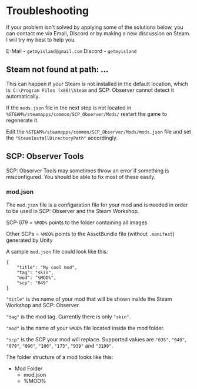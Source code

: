 # Troubleshooting

If your problem isn't solved by applying some of the solutions below, you can contact me via Email, Discord or by making a new discussion on Steam. I will try my best to help you.

E-Mail - `getmyisland@gmail.com`
Discord - `getmyisland`

## Steam not found at path: ...

This can happen if your Steam is not installed in the default location, which is: `C:\Program Files (x86)\Steam` and SCP: Observer cannot detect it automatically.

If the `mods.json` file in the next step is not located in `%STEAM%/steamapps/common/SCP_Observer/Mods/` restart the game to regenerate it.

Edit the `%STEAM%/steamapps/common/SCP_Observer/Mods/mods.json` file and set the `"SteamInstallDirectoryPath"` accordingly.

## SCP: Observer Tools

SCP: Observer Tools may sometimes throw an error if something is misconfigured. You should be able to fix most of these easily.

### mod.json

The `mod.json` file is a configuration file for your mod and is needed in order to be used in SCP: Observer and the Steam Workshop.

SCP-079 = `%MOD%` points to the folder containing all images

Other SCPs = `%MOD%` points to the AssetBundle file (without `.manifest`) generated by Unity

A sample `mod.json` file could look like this:
```
{
	"title": "My cool mod",
	"tag": "skin",
	"mod": "%MOD%",
	"scp": "049"
}
```

`"title"` is the name of your mod that will be shown inside the Steam Workshop and SCP: Observer.

`"tag"` is the mod tag. Currently there is only `"skin"`.

`"mod"` is the name of your `%MOD%` file located inside the mod folder.

`"scp"` is the SCP your mod will replace. Supported values are `"035"`, `"049"`, `"079"`, `"096"`, `"106"`, `"173"`, `"939"` and `"3199"`.

The folder structure of a mod looks like this:
- Mod Folder
  - mod.json
  - %MOD%